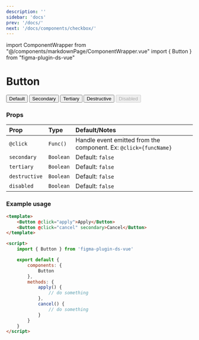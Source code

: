 ```yaml
---
description: ''
sidebar: 'docs'
prev: '/docs/'
next: '/docs/components/checkbox/'
---
```


import ComponentWrapper from "@/components/markdownPage/ComponentWrapper.vue"
import { Button } from "figma-plugin-ds-vue"

# Button

<ComponentWrapper>
<Button>Default</Button>
<Button secondary> Secondary </Button>
<Button tertiary> Tertiary </Button>
<Button primary destructive> Destructive </Button>
<Button primary disabled> Disabled </Button>
</ComponentWrapper>

### Props

| Prop           | Type      | Default/Notes                                                    |
| :------------- | :-------- | :--------------------------------------------------------------- |
| `@click`       | `Func()`    | Handle event emitted from the component. Ex: `@click={funcName}` |
| `secondary`    | `Boolean` | Default: `false`                                                 |
| `tertiary`     | `Boolean` | Default: `false`                                                 |
| `destructive` | `Boolean` | Default: `false`                                                 |
| `disabled`     | `Boolean` | Default: `false`                                                 |

### Example usage

```html
<template>
	<Button @click="apply">Apply</Button>
	<Button @click="cancel" secondary>Cancel</Button>
</template>

<script>
	import { Button } from 'figma-plugin-ds-vue'

	export default {
		components: {
			Button
		},
		methods: {
			apply() {
				// do something
			},
			cancel() {
				// do something
			}
		}
	}
</script>
```
